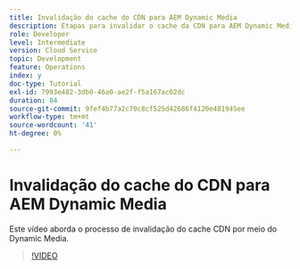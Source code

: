 ```yaml
---
title: Invalidação do cache do CDN para AEM Dynamic Media
description: Etapas para invalidar o cache da CDN para AEM Dynamic Media
role: Developer
level: Intermediate
version: Cloud Service
topic: Development
feature: Operations
index: y
doc-type: Tutorial
exl-id: 7993e482-3db0-46a0-ae2f-f5a167ac02dc
duration: 84
source-git-commit: 9fef4b77a2c70c8cf525d42686f4120e481945ee
workflow-type: tm+mt
source-wordcount: '41'
ht-degree: 0%

---
```


# Invalidação do cache do CDN para AEM Dynamic Media

Este vídeo aborda o processo de invalidação do cache CDN por meio do Dynamic Media.

>[!VIDEO](https://video.tv.adobe.com/v/335457?quality=12&learn=on)
